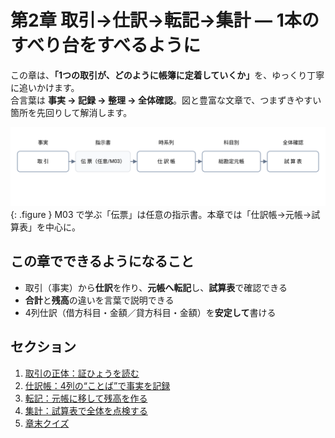 # 第2章 取引→仕訳→転記→集計 — 1本のすべり台をすべるように

<p class="lead">
この章は、<strong>「1つの取引が、どのように帳簿に定着していくか」</strong>を、ゆっくり丁寧に追いかけます。<br>
合言葉は <strong>事実 → 記録 → 整理 → 全体確認</strong>。図と豊富な文章で、つまずきやすい箇所を先回りして解消します。
</p>

![取引→仕訳→転記→試算表の流れ](../assets/img/ch02/process_flow.svg){: .figure }
<span class="caption">M03 で学ぶ「伝票」は任意の指示書。本章では「仕訳帳→元帳→試算表」を中心に。</span>

## この章でできるようになること

- 取引（事実）から<strong>仕訳</strong>を作り、<strong>元帳へ転記</strong>し、<strong>試算表</strong>で確認できる
- <strong>合計</strong>と<strong>残高</strong>の違いを言葉で説明できる
- 4列仕訳（借方科目・金額／貸方科目・金額）を<strong>安定して</strong>書ける

## セクション

1. [取引の正体：証ひょうを読む](01-transaction.md)
2. [仕訳帳：4列の“ことば”で事実を記録](02-journal.md)
3. [転記：元帳に移して残高を作る](03-posting.md)
4. [集計：試算表で全体を点検する](04-trial-balance.md)
5. [章末クイズ](99-quiz.md)
